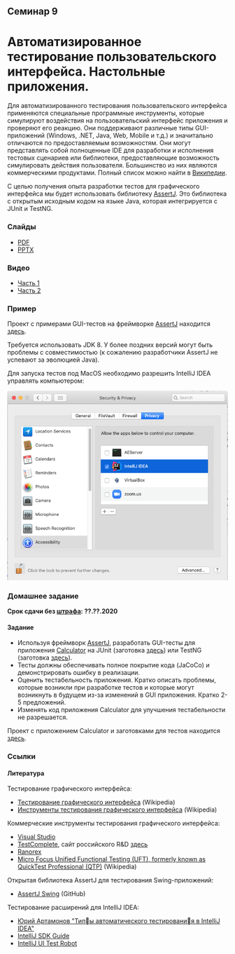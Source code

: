 Семинар 9
--

# Автоматизированное тестирование пользовательского интерфейса. Настольные приложения.

Для автоматизированного тестирования пользовательского интерфейса применяются
специальные программные инструменты,
которые симулируют воздействия на пользовательский интерфейс приложения и проверяют его реакцию.
Они поддерживают различные типы GUI-приложений (Windows, .NET, Java, Web, Mobile и т.д.)
и значитально отличаются по предоставляемым возможностям.
Они могут представлять собой полноценные IDE для разработки и исполнения тестовых сценариев
или библиотеки, предоставляющие возможность симулировать действия пользователя.
Большинство из них являются коммерческими продуктами.
Полный список можно найти в [Википедии](
https://en.wikipedia.org/wiki/Comparison_of_GUI_testing_tools).

С целью получения опыта разработки тестов для графического интерфейса мы будет использовать
библиотеку [AssertJ](http://joel-costigliola.github.io/assertj/assertj-swing.html).
Это библиотека с открытым исходным кодом на языке Java, которая интегрируется с JUnit и TestNG.
 
### Слайды

* [PDF](Seminar09.pdf)
* [PPTX](Seminar09.pptx)

### Видео

* [Часть 1](TODO)
* [Часть 2](TODO)

### Пример

Проект с примерами GUI-тестов на фреймворке [AssertJ](
https://joel-costigliola.github.io/assertj/assertj-swing.html) находится [здесь](
https://github.com/andrewt0301/qa-testing-course/tree/master/seminars/seminar09/example/calculator).

Требуется использовать JDK 8. У более поздних версий могут быть проблемы с совместимостью
(к сожалению разработчики AssertJ не успевают за эволюцией Java).

Для запуска тестов под MacOS необходимо разрешить IntelliJ IDEA управлять компьютером: 

![MacOS Security](MacOsSecurity.png)

### Домашнее задание

__Срок сдачи без [штрафа](../../grading.md): ??.??.2020__

#### Задание

* Используя фреймворк [AssertJ](https://joel-costigliola.github.io/assertj/assertj-swing.html),
  разработать GUI-тесты для приложения [Calculator](
  https://github.com/andrewt0301/qa-testing-course/blob/master/seminars/seminar09/example/calculator/src/main/java/ru/hse/Calculator.java)
  на JUnit (заготовка [здесь](https://github.com/andrewt0301/qa-testing-course/blob/master/seminars/seminar09/example/calculator/src/test/java/ru/hse/CalculatorJUnitTest.java))
  или TestNG (заготовка [здесь](https://github.com/andrewt0301/qa-testing-course/blob/master/seminars/seminar09/example/calculator/src/test/java/ru/hse/CalculatorTestNGTest.java)).
* Тесты должны обеспечивать полное покрытие кода (JaCoCo) и демонстрировать ошибку в реализации.
* Оценить тестабельность приложения. Кратко описать проблемы, которые возникли при разработке
  тестов и которые могут возникнуть в будущем из-за изменений в GUI приложения.
  Кратко 2-5 предложений.
* Изменять код приложения Calculator для улучшения тестабельности не разрешается.

Проект с приложением Calculator и заготовками для тестов находится [здесь](
https://github.com/andrewt0301/qa-testing-course/tree/master/seminars/seminar09/example/calculator).

### Ссылки

#### Литература

Тестирование графического интерфейса:
* [Тестирование графического интерфейса](
  https://en.wikipedia.org/wiki/Graphical_user_interface_testing) (Wikipedia)
* [Инструменты тестирования графического интерфейса](
  https://en.wikipedia.org/wiki/Comparison_of_GUI_testing_tools) (Wikipedia)

Коммерческие инструменты тестирования графического интерфейса:
* [Visual Studio](https://docs.microsoft.com/en-us/visualstudio/test/use-ui-automation-to-test-your-code?view=vs-2017)
* [TestComplete](https://smartbear.com/product/testcomplete/overview/),
  сайт российского R&D [здесь](https://smartbear.ru/company/products/testcomplete.aspx)
* [Ranorex](https://www.ranorex.com/)
* [Micro Focus Unified Functional Testing (UFT), formerly known as QuickTest Professional (QTP)](
  https://en.wikipedia.org/wiki/Micro_Focus_Unified_Functional_Testing) (Wikipedia)

Открытая библиотека AssertJ для тестирования Swing-приложений:
* [AssertJ Swing](http://joel-costigliola.github.io/assertj/assertj-swing.html) (GitHub)

Тестирование расширений для IntelliJ IDEA:
* [Юрий Артамонов "Тип􏰀ы автоматического тестировани􏰁я в IntelliJ IDEA"](
  https://github.com/andrewt0301/qa-testing-course/tree/master/related/Yuriy_Artamonov_Testing_IntelliJ_2020_11.pdf)
* [IntelliJ SDK Guide](
  https://jetbrains.org/intellij/sdk/docs/basics/testing_plugins/testing_plugins.html)
* [IntelliJ UI Test Robot](
  https://github.com/JetBrains/intellij-ui-test-robot)
